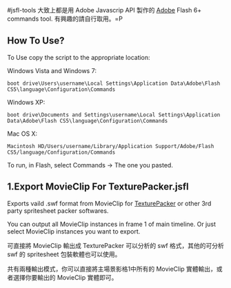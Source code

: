 #jsfl-tools
大致上都是用 Adobe Javascrip API 製作的 [Adobe](http://www.adobe.com) Flash 6+ commands tool. 有興趣的請自行取用。=P

## How To Use?
To Use copy the script to the appropriate location:

Windows Vista and Windows 7: 

    boot drive\Users\username\Local Settings\Application Data\Adobe\Flash CS5\language\Configuration\Commands

Windows XP: 

    boot drive\Documents and Settings\username\Local Settings\Application Data\Adobe\Flash CS5\language\Configuration\Commands 

Mac OS X:

    Macintosh HD/Users/username/Library/Application Support/Adobe/Flash CS5/language/Configuration/Commands

To run, in Flash, select Commands -> The one you pasted.


## 1.Export MovieClip For TexturePacker.jsfl
Exports vaild .swf format from MovieClip for [TexturePacker](https://www.google.com/url?sa=t&rct=j&q=&esrc=s&source=web&cd=1&cad=rja&uact=8&ved=0CB4QFjAA&url=https%3A%2F%2Fwww.codeandweb.com%2Ftexturepacker&ei=PyuuVN2yBc7M8gXq84LoAg&usg=AFQjCNGWrt0Y-He_uy9yGX5bHnD3taszqA&sig2=RR83frJxwMGmLXdfpK_bfQ) or other 3rd party spritesheet packer softwares.

You can output all MovieClip instances in frame 1 of main timeline. Or just select MovieClip instances you want to export.

可直接將 MovieClip 輸出成 TexturePacker 可以分析的 swf 格式，其他的可分析 swf 的 spritesheet 包裝軟體也可以使用。

共有兩種輸出模式，你可以直接將主場景影格1中所有的 MovieClip 實體輸出，或者選擇你要輸出的 MovieClip 實體即可。

